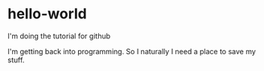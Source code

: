 # hello-world
I'm doing the tutorial for github

I'm getting back into programming. So I naturally I need a place to save my stuff.
